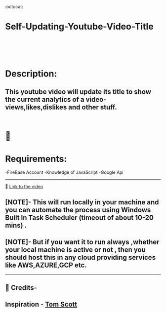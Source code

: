 :octocat: 
#   Self-Updating-Youtube-Video-Title
<br><br>
 ---
# Description:

This youtube video will update its title to show the current analytics of a video- views,likes,dislikes and other stuff.
<br><br>
 ---
#  :dart:
 # Requirements:
  -FireBase Account
  -Knowledge of JavaScript
  -Google Api 

 ---

:dart:
[Link to the video](https://www.youtube.com/watch?v=_sNLV-oLm3k&feature=youtu.be)


 ## [NOTE]- This will run locally in your machine and you can automate the process using Windows Built In Task Scheduler (timeout of about 10-20 mins) .
 ## [NOTE]- But if you want it to run always ,whether  your local machine is active or not , then you should host this in any cloud providing services like AWS,AZURE,GCP etc.
---

## :clap: Credits-

## Inspiration - [Tom Scott](https://www.youtube.com/watch?v=BxV14h0kFs0)
               
 
